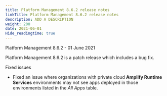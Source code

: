 ```yaml
---
title: Platform Management 8.6.2 release notes
linkTitle: Platform Management 8.6.2 release notes
description: ADD A DESCRIPTION
weight: 200
date: 2021-06-01
Hide_readingtime: true
---
```


Platform Management 8.6.2 - 01 June 2021

Platform Management 8.6.2 is a patch release which includes a bug fix.

Fixed issues

* Fixed an issue where organizations with private cloud **Amplify Runtime Services** environments may not see apps deployed in those environments listed in the _All Apps_ table.
